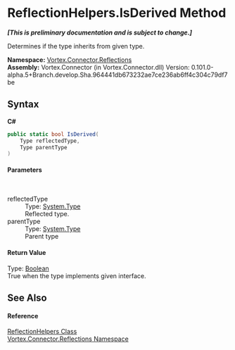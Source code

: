 # ReflectionHelpers.IsDerived Method 
 _**\[This is preliminary documentation and is subject to change.\]**_

Determines if the type inherits from given type.

**Namespace:**&nbsp;<a href="N_Vortex_Connector_Reflections.md">Vortex.Connector.Reflections</a><br />**Assembly:**&nbsp;Vortex.Connector (in Vortex.Connector.dll) Version: 0.101.0-alpha.5+Branch.develop.Sha.964441db673232ae7ce236ab6ff4c304c79df7be

## Syntax

**C#**<br />
``` C#
public static bool IsDerived(
	Type reflectedType,
	Type parentType
)
```


#### Parameters
&nbsp;<dl><dt>reflectedType</dt><dd>Type: <a href="http://msdn2.microsoft.com/en-us/library/42892f65" target="_blank">System.Type</a><br />Reflected type.</dd><dt>parentType</dt><dd>Type: <a href="http://msdn2.microsoft.com/en-us/library/42892f65" target="_blank">System.Type</a><br />Parent type</dd></dl>

#### Return Value
Type: <a href="http://msdn2.microsoft.com/en-us/library/a28wyd50" target="_blank">Boolean</a><br />True when the type implements given interface.

## See Also


#### Reference
<a href="T_Vortex_Connector_Reflections_ReflectionHelpers.md">ReflectionHelpers Class</a><br /><a href="N_Vortex_Connector_Reflections.md">Vortex.Connector.Reflections Namespace</a><br />